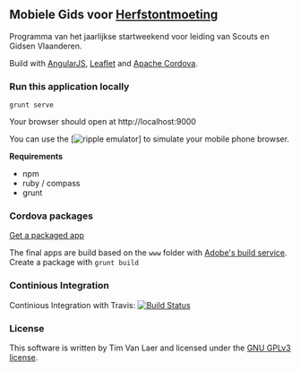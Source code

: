 ## Mobiele Gids voor [Herfstontmoeting](https://www.scoutsengidsenvlaanderen.be/initiatieven/herfstontmoeting) ##

Programma van het jaarlijkse startweekend voor leiding van Scouts en Gidsen Vlaanderen.

Build with [AngularJS](https://angularjs.org/), [Leaflet](http://www.leafletjs.com) and [Apache Cordova](http://cordova.apache.org/).

### Run this application locally ###

    grunt serve

Your browser should open at http://localhost:9000

You can use the [![ripple emulator](https://chrome.google.com/webstore/detail/ripple-emulator-beta/geelfhphabnejjhdalkjhgipohgpdnoc)] to simulate your mobile phone browser. 

**Requirements**
* npm
* ruby / compass
* grunt 

### Cordova packages ###

[Get a packaged app](https://build.phonegap.com/apps/901503/share)

The final apps are build based on the `www` folder with [Adobe's build service](http://build.phonegap.com).
Create a package with `grunt build`

### Continious Integration ###

Continious Integration with Travis: [![Build Status](https://travis-ci.org/timvlaer/ho-gids.svg?branch=master)](https://travis-ci.org/timvlaer/ho-gids)


### License ###

This software is written by Tim Van Laer and licensed under the [GNU GPLv3 license](http://choosealicense.com/licenses/gpl-3.0/). 
